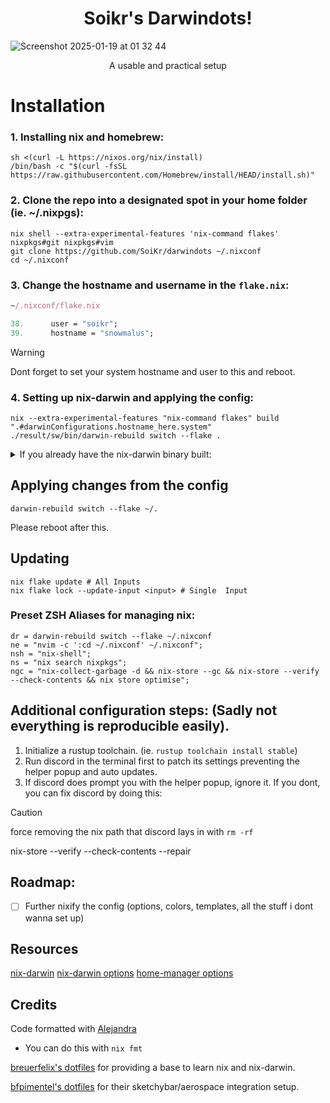 <h1 align="center"> 
Soikr's Darwindots!
</h1>

![Screenshot 2025-01-19 at 01 32 44](https://github.com/user-attachments/assets/eeebd424-5683-40b4-a58c-624cf11c8974)
<p align="center"> A usable and practical setup</p>

# Installation

### 1. Installing nix and homebrew:
```shell
sh <(curl -L https://nixos.org/nix/install)
/bin/bash -c "$(curl -fsSL https://raw.githubusercontent.com/Homebrew/install/HEAD/install.sh)"
```

### 2. Clone the repo into a designated spot in your home folder (ie. ~/.nixpgs):

```shell
nix shell --extra-experimental-features 'nix-command flakes' nixpkgs#git nixpkgs#vim
git clone https://github.com/SoiKr/darwindots ~/.nixconf
cd ~/.nixconf
```

### 3. Change the hostname and username in the `flake.nix`:

```nix
~/.nixconf/flake.nix

38.      user = "soikr";
39.      hostname = "snowmalus";
```
> [!WARNING]  
> Dont forget to set your system hostname and user to this and reboot.

### 4. Setting up nix-darwin and applying the config:

```shell
nix --extra-experimental-features "nix-command flakes" build ".#darwinConfigurations.hostname_here.system"
./result/sw/bin/darwin-rebuild switch --flake .
```

<details>
<summary>If you already have the nix-darwin binary built:</summary>
<p></p>

```shell
nix run --extra-experimental-features 'nix-command flakes' nix-darwin -- switch --flake ".#darwinConfigurations.hostname_here.system"
darwin-rebuild switch --flake .
```

</details>

## Applying changes from the config
```shell
darwin-rebuild switch --flake ~/.
```

Please reboot after this.

## Updating
```shell
nix flake update # All Inputs
nix flake lock --update-input <input> # Single  Input
```

### Preset ZSH Aliases for managing nix:
```
dr = darwin-rebuild switch --flake ~/.nixconf
ne = "nvim -c ':cd ~/.nixconf' ~/.nixconf";
nsh = "nix-shell";
ns = "nix search nixpkgs";
ngc = "nix-collect-garbage -d && nix-store --gc && nix-store --verify --check-contents && nix store optimise";
```

## Additional configuration steps: (Sadly not everything is reproducible easily).
1. Initialize a rustup toolchain. (ie. `rustup toolchain install stable`)
2. Run discord in the terminal first to patch its settings preventing the helper popup and auto updates.
3. If discord does prompt you with the helper popup, ignore it. If you dont, you can fix discord by doing this: 
> [!CAUTION]
> force removing the nix path that discord lays in with `rm -rf`
>
> nix-store --verify --check-contents --repair

## Roadmap:
- [ ] Further nixify the config (options, colors, templates, all the stuff i dont wanna set up)

## Resources
[nix-darwin](https://github.com/LnL7/nix-darwin/tree/master)
[nix-darwin options](https://daiderd.com/nix-darwin/manual/index.html)
[home-manager options](https://nix-community.github.io/home-manager/options.xhtml)

## Credits
Code formatted with [Alejandra](https://github.com/kamadorueda/alejandra)
  - You can do this with `nix fmt`

[breuerfelix's dotfiles](https://github.com/breuerfelix/dotfiles) for providing a base to learn nix and nix-darwin.

[bfpimentel's dotfiles](https://github.com/bfpimentel/nixos) for their sketchybar/aerospace integration setup.
